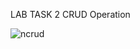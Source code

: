 LAB TASK 2 CRUD Operation


![ncrud](https://github.com/zain370/FA21-BCS-046-Web-Dev/assets/114947914/8e459f79-9b6d-4e72-8e97-fa91f6fd9601)
